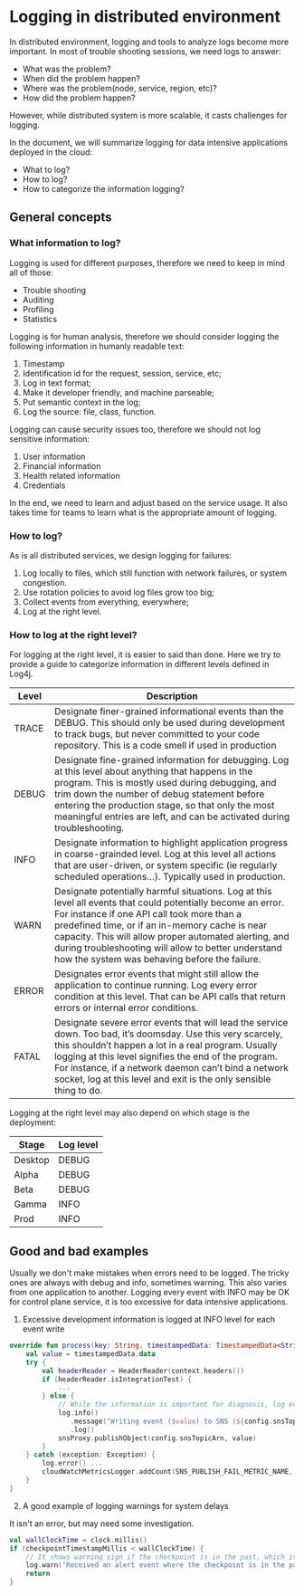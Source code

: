 # Logging in distributed environment

In distributed environment, logging and tools to analyze logs become more important. In most of trouble shooting sessions, we need logs to answer:
- What was the problem?
- When did the problem happen?
- Where was the problem(node, service, region, etc)?
- How did the problem happen?

However, while distributed system is more scalable, it casts challenges for logging. 

In the document, we will summarize logging for data intensive applications deployed in the cloud:
- What to log?
- How to log?
- How to categorize the information logging?

## General concepts
### What information to log?

Logging is used for different purposes, therefore we need to keep in mind all of those:
- Trouble shooting
- Auditing
- Profiling
- Statistics

Logging is for human analysis, therefore we should consider logging the following information in humanly readable text:
1. Timestamp
2. Identification id for the request, session, service, etc;
3. Log in text format;
4. Make it developer friendly, and machine parseable;
5. Put semantic context in the log;
6. Log the source: file, class, function.

Logging can cause security issues too, therefore we should not log sensitive information:
1. User information
2. Financial information
3. Health related information
4. Credentials

In the end, we need to learn and adjust based on the service usage. It also takes time for teams to learn what is the appropriate amount of logging.

### How to log?

As is all distributed services, we design logging for failures:
1. Log locally to files, which still function with network failures, or system congestion.
2. Use rotation policies to avoid log files grow too big;
3. Collect events from everything, everywhere;
4. Log at the right level.

### How to log at the right level?

For logging at the right level, it is easier to said than done. Here we try to provide a guide to categorize information in different levels defined in Log4j.

Level  | Description
------ | -----------
TRACE  | Designate finer-grained informational events than the DEBUG. This should only be used during development to track bugs, but never committed to your code repository. This is a code smell if used in production
DEBUG  | Designate fine-grained information for debugging. Log at this level about anything that happens in the program. This is mostly used during debugging, and trim down the number of debug statement before entering the production stage, so that only the most meaningful entries are left, and can be activated during troubleshooting.
INFO   | Designate information to highlight application progress in coarse-grainded level. Log at this level all actions that are user-driven, or system specific (ie regularly scheduled operations…). Typically used in production.
WARN   | Designate potentially harmful situations. Log at this level all events that could potentially become an error. For instance if one API call took more than a predefined time, or if an in-memory cache is near capacity. This will allow proper automated alerting, and during troubleshooting will allow to better understand how the system was behaving before the failure.
ERROR  | Designates error events that might still allow the application to continue running. Log every error condition at this level. That can be API calls that return errors or internal error conditions.
FATAL  | Designate severe error events that will lead the service down. Too bad, it’s doomsday. Use this very scarcely, this shouldn’t happen a lot in a real program. Usually logging at this level signifies the end of the program. For instance, if a network daemon can’t bind a network socket, log at this level and exit is the only sensible thing to do.

Logging at the right level may also depend on which stage is the deployment:

Stage | Log level
----- | ---------
Desktop | DEBUG
Alpha | DEBUG
Beta  | DEBUG
Gamma | INFO
Prod  | INFO

## Good and bad examples

Usually we don't make mistakes when errors need to be logged. The tricky ones are always with debug and info, sometimes warning. This also varies from one application to another. Logging every event with INFO may be OK for control plane service, it is too excessive for data intensive applications.

1. Excessive development information is logged at INFO level for each event write 
```kotlin
override fun process(key: String, timestampedData: TimestampedData<String>) {
    val value = timestampedData.data
    try {
        val headerReader = HeaderReader(context.headers())
        if (headerReader.isIntegrationTest) {
            ...
        } else {
            // While the information is important for diagnosis, log every event to the log is excessive. We have try/catch if any error happens
            log.info()
               .message("Writing event ($value) to SNS (${config.snsTopicArn}) for topic (${config.kafkaTopic})")
               .log()
            snsProxy.publishObject(config.snsTopicArn, value)
        }
    } catch (exception: Exception) {
        log.error() ...
        cloudWatchMetricsLogger.addCount(SNS_PUBLISH_FAIL_METRIC_NAME, 1.0, dimensions)
    }
}
```

2. A good example of logging warnings for system delays

It isn't an error, but may need some investigation.

```kotlin
val wallClockTime = clock.millis()
if (checkpointTimestampMillis < wallClockTime) {
    // It shows warning sign if the checkpoint is in the past, which is worthy investigation 
    log.warn("Received an alert event where the checkpoint is in the past. wall clock time: $wallClockTime, key, $key, event: $alertEvent, ${context.contextInfoString()}")
    return
}
```
